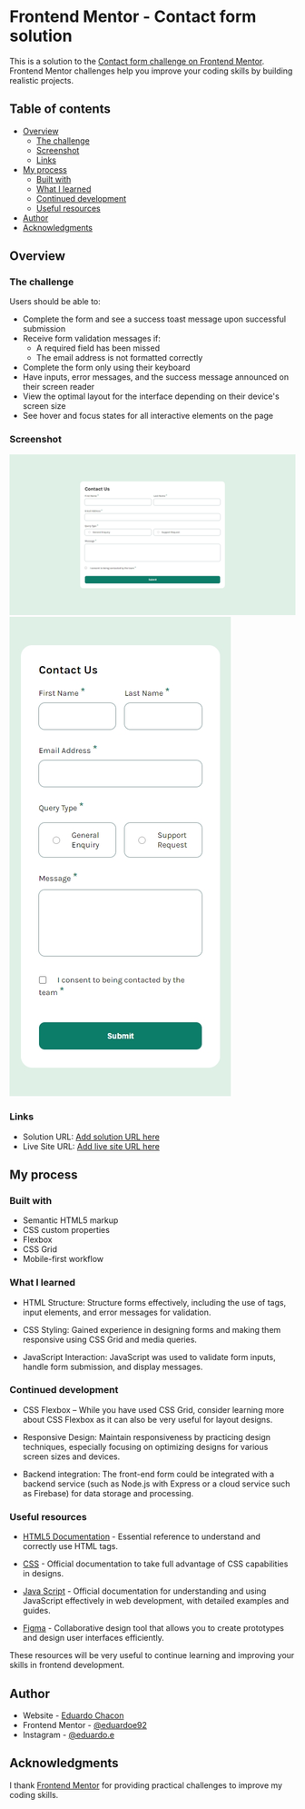 # Frontend Mentor - Contact form solution

This is a solution to the [Contact form challenge on Frontend Mentor](https://www.frontendmentor.io/challenges/contact-form--G-hYlqKJj). Frontend Mentor challenges help you improve your coding skills by building realistic projects. 

## Table of contents

- [Overview](#overview)
  - [The challenge](#the-challenge)
  - [Screenshot](#screenshot)
  - [Links](#links)
- [My process](#my-process)
  - [Built with](#built-with)
  - [What I learned](#what-i-learned)
  - [Continued development](#continued-development)
  - [Useful resources](#useful-resources)
- [Author](#author)
- [Acknowledgments](#acknowledgments)

## Overview

### The challenge

Users should be able to:

- Complete the form and see a success toast message upon successful submission
- Receive form validation messages if:
  - A required field has been missed
  - The email address is not formatted correctly
- Complete the form only using their keyboard
- Have inputs, error messages, and the success message announced on their screen reader
- View the optimal layout for the interface depending on their device's screen size
- See hover and focus states for all interactive elements on the page

### Screenshot

![](./images/Desktop.jpeg)
![](./images/Mobile.jpeg)

### Links

- Solution URL: [Add solution URL here](https://github.com/eduardoe92/Challenge/tree/main/03-Contact%20Form)
- Live Site URL: [Add live site URL here](https://contact-form-frontendmentor.vercel.app/)

## My process

### Built with

- Semantic HTML5 markup
- CSS custom properties
- Flexbox
- CSS Grid
- Mobile-first workflow

### What I learned

- HTML Structure: Structure forms effectively, including the use of tags, input elements, and error messages for validation.

- CSS Styling: Gained experience in designing forms and making them responsive using CSS Grid and media queries.

- JavaScript Interaction: JavaScript was used to validate form inputs, handle form submission, and display messages.

### Continued development

- CSS Flexbox – While you have used CSS Grid, consider learning more about CSS Flexbox as it can also be very useful for layout designs.

- Responsive Design: Maintain responsiveness by practicing design techniques, especially focusing on optimizing designs for various screen sizes and devices.

- Backend integration: The front-end form could be integrated with a backend service (such as Node.js with Express or a cloud service such as Firebase) for data storage and processing.

### Useful resources

- [HTML5 Documentation](https://developer.mozilla.org/es/docs/Web/HTML) - Essential reference to understand and correctly use HTML tags.

- [CSS](https://developer.mozilla.org/es/docs/Web/CSS) - Official documentation to take full advantage of CSS capabilities in designs.

- [Java Script](https://developer.mozilla.org/es/docs/Web/javascript) - Official documentation for understanding and using JavaScript effectively in web development, with detailed examples and guides.

- [Figma](https://www.figma.com/) - Collaborative design tool that allows you to create prototypes and design user interfaces efficiently.

These resources will be very useful to continue learning and improving your skills in frontend development.

## Author

- Website - [Eduardo Chacon](https://eduardoeliaschacon-portfolio.vercel.app/)
- Frontend Mentor - [@eduardoe92](https://www.frontendmentor.io/profile/eduardoe92)
- Instagram - [@eduardo.e](https://www.instagram.com/eduardo.e)

## Acknowledgments

I thank [Frontend Mentor](https://www.frontendmentor.io) for providing practical challenges to improve my coding skills.
